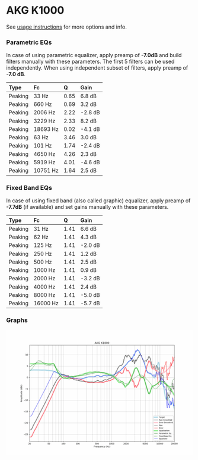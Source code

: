 # AKG K1000
See [usage instructions](https://github.com/jaakkopasanen/AutoEq#usage) for more options and info.

### Parametric EQs
In case of using parametric equalizer, apply preamp of **-7.0dB** and build filters manually
with these parameters. The first 5 filters can be used independently.
When using independent subset of filters, apply preamp of **-7.0 dB**.

| Type    | Fc       |    Q | Gain    |
|:--------|:---------|:-----|:--------|
| Peaking | 33 Hz    | 0.65 | 6.8 dB  |
| Peaking | 660 Hz   | 0.69 | 3.2 dB  |
| Peaking | 2006 Hz  | 2.22 | -2.8 dB |
| Peaking | 3229 Hz  | 2.33 | 8.2 dB  |
| Peaking | 18693 Hz | 0.02 | -4.1 dB |
| Peaking | 63 Hz    | 3.46 | 3.0 dB  |
| Peaking | 101 Hz   | 1.74 | -2.4 dB |
| Peaking | 4650 Hz  | 4.26 | 2.3 dB  |
| Peaking | 5919 Hz  | 4.01 | -4.6 dB |
| Peaking | 10751 Hz | 1.64 | 2.5 dB  |

### Fixed Band EQs
In case of using fixed band (also called graphic) equalizer, apply preamp of **-7.7dB**
(if available) and set gains manually with these parameters.

| Type    | Fc       |    Q | Gain    |
|:--------|:---------|:-----|:--------|
| Peaking | 31 Hz    | 1.41 | 6.6 dB  |
| Peaking | 62 Hz    | 1.41 | 4.3 dB  |
| Peaking | 125 Hz   | 1.41 | -2.0 dB |
| Peaking | 250 Hz   | 1.41 | 1.2 dB  |
| Peaking | 500 Hz   | 1.41 | 2.5 dB  |
| Peaking | 1000 Hz  | 1.41 | 0.9 dB  |
| Peaking | 2000 Hz  | 1.41 | -3.2 dB |
| Peaking | 4000 Hz  | 1.41 | 2.4 dB  |
| Peaking | 8000 Hz  | 1.41 | -5.0 dB |
| Peaking | 16000 Hz | 1.41 | -5.7 dB |

### Graphs
![](./AKG%20K1000.png)
